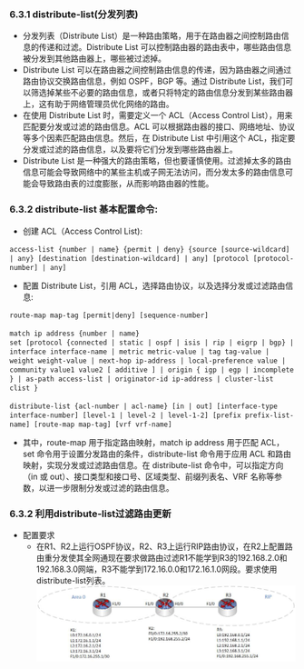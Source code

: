 ### 6.3.1 distribute-list(分发列表)
- 分发列表（Distribute List）是一种路由策略，用于在路由器之间控制路由信息的传递和过滤。Distribute List 可以控制路由器的路由表中，哪些路由信息被分发到其他路由器上，哪些被过滤掉。
- Distribute List 可以在路由器之间控制路由信息的传递，因为路由器之间通过路由协议交换路由信息，例如 OSPF，BGP 等。通过 Distribute List，我们可以筛选掉某些不必要的路由信息，或者只将特定的路由信息分发到某些路由器上，这有助于网络管理员优化网络的路由。
- 在使用 Distribute List 时，需要定义一个 ACL（Access Control List），用来匹配要分发或过滤的路由信息。ACL 可以根据路由器的接口、网络地址、协议等多个因素匹配路由信息。然后，在 Distribute List 中引用这个 ACL，指定要分发或过滤的路由信息，以及要将它们分发到哪些路由器上。
- Distribute List 是一种强大的路由策略，但也要谨慎使用。过滤掉太多的路由信息可能会导致网络中的某些主机或子网无法访问，而分发太多的路由信息可能会导致路由表的过度膨胀，从而影响路由器的性能。


### 6.3.2 distribute-list 基本配置命令:
- 创建 ACL（Access Control List):
```shell
access-list {number | name} {permit | deny} {source [source-wildcard] | any} [destination [destination-wildcard] | any] [protocol [protocol-number] | any]
```

- 配置 Distribute List，引用 ACL，选择路由协议，以及选择分发或过滤路由信息:
```shell
route-map map-tag [permit|deny] [sequence-number]

match ip address {number | name}
set [protocol {connected | static | ospf | isis | rip | eigrp | bgp} | interface interface-name | metric metric-value | tag tag-value | weight weight-value | next-hop ip-address | local-preference value | community value1 value2 [ additive ] | origin { igp | egp | incomplete } | as-path access-list | originator-id ip-address | cluster-list clist } 

distribute-list {acl-number | acl-name} [in | out] [interface-type interface-number] [level-1 | level-2 | level-1-2] [prefix prefix-list-name] [route-map map-tag] [vrf vrf-name]
```

- 其中，route-map 用于指定路由映射，match ip address 用于匹配 ACL，set 命令用于设置分发路由的条件，distribute-list 命令用于应用 ACL 和路由映射，实现分发或过滤路由信息。在 distribute-list 命令中，可以指定方向（in 或 out）、接口类型和接口号、区域类型、前缀列表名、VRF 名称等参数，以进一步限制分发或过滤的路由信息。


### 6.3.2 利用distribute-list过滤路由更新
- 配置要求
  - 在R1、R2上运行OSPF协议，R2、R3上运行RIP路由协议，在R2上配置路由重分发使其全网通现在要求做路由过滤R1不能学到R3的192.168.2.0和192.168.3.0网端，R3不能学到172.16.0.0和172.16.1.0网段。要求使用distribute-list列表。
  ![6.32](../pics/6.32.jpg)
